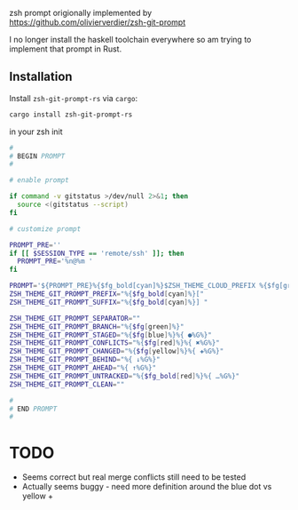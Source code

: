 zsh prompt origionally implemented by https://github.com/olivierverdier/zsh-git-prompt

I no longer install the haskell toolchain everywhere so am trying to implement that prompt in Rust.


## Installation

Install `zsh-git-prompt-rs` via `cargo`:

```bash
cargo install zsh-git-prompt-rs
```

in your zsh init

```zsh
#
# BEGIN PROMPT
#

# enable prompt

if command -v gitstatus >/dev/null 2>&1; then
  source <(gitstatus --script)
fi

# customize prompt

PROMPT_PRE=''
if [[ $SESSION_TYPE == 'remote/ssh' ]]; then
  PROMPT_PRE='%n@%m '
fi

PROMPT='${PROMPT_PRE}%{$fg_bold[cyan]%}$ZSH_THEME_CLOUD_PREFIX %{$fg[green]%}%p %{$fg[green]%}%c %{$fg[cyan]%}$(git_super_status)%{$fg_bold[red]%}% %{$reset_color%}'
ZSH_THEME_GIT_PROMPT_PREFIX="%{$fg_bold[cyan]%}["
ZSH_THEME_GIT_PROMPT_SUFFIX="%{$fg_bold[cyan]%}] "

ZSH_THEME_GIT_PROMPT_SEPARATOR=""
ZSH_THEME_GIT_PROMPT_BRANCH="%{$fg[green]%}"
ZSH_THEME_GIT_PROMPT_STAGED="%{$fg[blue]%}%{ ●%G%}"
ZSH_THEME_GIT_PROMPT_CONFLICTS="%{$fg[red]%}%{ ✖%G%}"
ZSH_THEME_GIT_PROMPT_CHANGED="%{$fg[yellow]%}%{ ✚%G%}"
ZSH_THEME_GIT_PROMPT_BEHIND="%{ ↓%G%}"
ZSH_THEME_GIT_PROMPT_AHEAD="%{ ↑%G%}"
ZSH_THEME_GIT_PROMPT_UNTRACKED="%{$fg_bold[red]%}%{ …%G%}"
ZSH_THEME_GIT_PROMPT_CLEAN=""

#
# END PROMPT
#
```

# TODO

* Seems correct but real merge conflicts still need to be tested
* Actually seems buggy - need more definition around the blue dot vs yellow +

